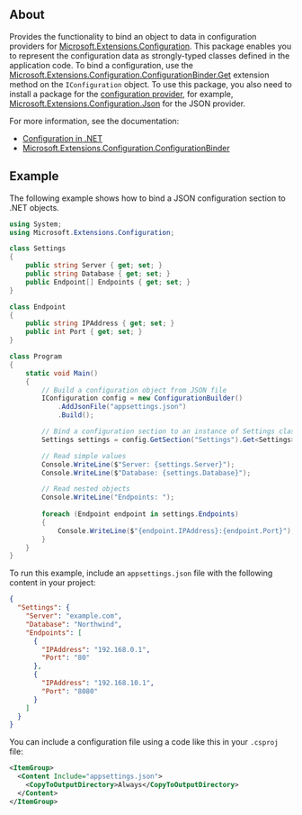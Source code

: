 ## About

Provides the functionality to bind an object to data in configuration providers for [Microsoft.Extensions.Configuration](https://www.nuget.org/packages/Microsoft.Extensions.Configuration/). This package enables you to represent the configuration data as strongly-typed classes defined in the application code. To bind a configuration, use the [Microsoft.Extensions.Configuration.ConfigurationBinder.Get](https://learn.microsoft.com/dotnet/api/microsoft.extensions.configuration.configurationbinder.get) extension method on the `IConfiguration` object. To use this package, you also need to install a package for the [configuration provider](https://learn.microsoft.com/dotnet/core/extensions/configuration#configuration-providers), for example, [Microsoft.Extensions.Configuration.Json](https://www.nuget.org/packages/Microsoft.Extensions.Configuration.Json/) for the JSON provider.

For more information, see the documentation:

- [Configuration in .NET](https://learn.microsoft.com/dotnet/core/extensions/configuration)
- [Microsoft.Extensions.Configuration.ConfigurationBinder](https://learn.microsoft.com/dotnet/api/microsoft.extensions.configuration.configurationbinder)

## Example

The following example shows how to bind a JSON configuration section to .NET objects.

```cs
using System;
using Microsoft.Extensions.Configuration;

class Settings
{
    public string Server { get; set; }
    public string Database { get; set; }
    public Endpoint[] Endpoints { get; set; }
}

class Endpoint
{
    public string IPAddress { get; set; }
    public int Port { get; set; }
}

class Program
{
    static void Main()
    {
        // Build a configuration object from JSON file
        IConfiguration config = new ConfigurationBuilder()
            .AddJsonFile("appsettings.json")
            .Build();

        // Bind a configuration section to an instance of Settings class
        Settings settings = config.GetSection("Settings").Get<Settings>();

        // Read simple values
        Console.WriteLine($"Server: {settings.Server}");
        Console.WriteLine($"Database: {settings.Database}");

        // Read nested objects
        Console.WriteLine("Endpoints: ");
        
        foreach (Endpoint endpoint in settings.Endpoints)
        {
            Console.WriteLine($"{endpoint.IPAddress}:{endpoint.Port}");
        }
    }
}
```

To run this example, include an `appsettings.json` file with the following content in your project:

```json
{
  "Settings": {
    "Server": "example.com",
    "Database": "Northwind",
    "Endpoints": [
      {
        "IPAddress": "192.168.0.1",
        "Port": "80"
      },
      {
        "IPAddress": "192.168.10.1",
        "Port": "8080"
      }
    ]
  }
}
```

You can include a configuration file using a code like this in your `.csproj` file:

```xml
<ItemGroup>
  <Content Include="appsettings.json">
    <CopyToOutputDirectory>Always</CopyToOutputDirectory>
  </Content>
</ItemGroup>
```
